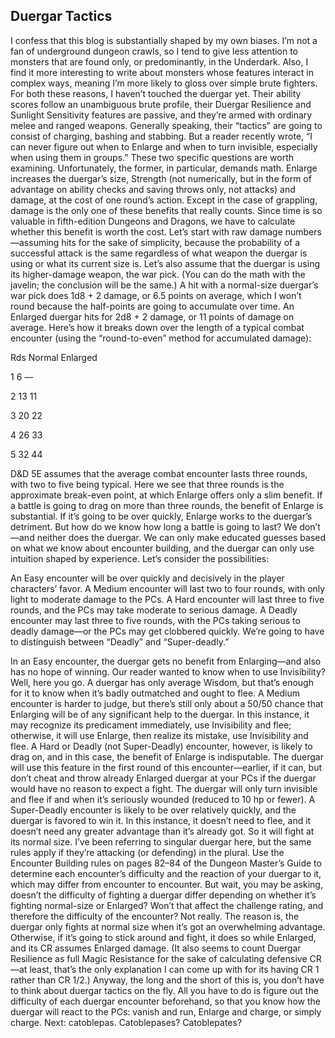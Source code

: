 ## Duergar Tactics

I confess that this blog is substantially shaped by my own biases. I’m not a fan of underground dungeon crawls, so I tend to give less attention to monsters that are found only, or predominantly, in the Underdark. Also, I find it more interesting to write about monsters whose features interact in complex ways, meaning I’m more likely to gloss over simple brute fighters.
For both these reasons, I haven’t touched the duergar yet. Their ability scores follow an unambiguous brute profile, their Duergar Resilience and Sunlight Sensitivity features are passive, and they’re armed with ordinary melee and ranged weapons. Generally speaking, their “tactics” are going to consist of charging, bashing and stabbing.
But a reader recently wrote, “I can never figure out when to Enlarge and when to turn invisible, especially when using them in groups.” These two specific questions are worth examining. Unfortunately, the former, in particular, demands math.
Enlarge increases the duergar’s size, Strength (not numerically, but in the form of advantage on ability checks and saving throws only, not attacks) and damage, at the cost of one round’s action. Except in the case of grappling, damage is the only one of these benefits that really counts. Since time is so valuable in fifth-edition Dungeons and Dragons, we have to calculate whether this benefit is worth the cost.
Let’s start with raw damage numbers—assuming hits for the sake of simplicity, because the probability of a successful attack is the same regardless of what weapon the duergar is using or what its current size is. Let’s also assume that the duergar is using its higher-damage weapon, the war pick. (You can do the math with the javelin; the conclusion will be the same.)
A hit with a normal-size duergar’s war pick does 1d8 + 2 damage, or 6.5 points on average, which I won’t round because the half-points are going to accumulate over time. An Enlarged duergar hits for 2d8 + 2 damage, or 11 points of damage on average.
Here’s how it breaks down over the length of a typical combat encounter (using the “round-to-even” method for accumulated damage):



Rds
Normal
Enlarged


1
6
—


2
13
11


3
20
22


4
26
33


5
32
44



D&D 5E assumes that the average combat encounter lasts three rounds, with two to five being typical. Here we see that three rounds is the approximate break-even point, at which Enlarge offers only a slim benefit. If a battle is going to drag on more than three rounds, the benefit of Enlarge is substantial. If it’s going to be over quickly, Enlarge works to the duergar’s detriment.
But how do we know how long a battle is going to last? We don’t—and neither does the duergar. We can only make educated guesses based on what we know about encounter building, and the duergar can only use intuition shaped by experience.
Let’s consider the possibilities:

An Easy encounter will be over quickly and decisively in the player characters’ favor.
A Medium encounter will last two to four rounds, with only light to moderate damage to the PCs.
A Hard encounter will last three to five rounds, and the PCs may take moderate to serious damage.
A Deadly encounter may last three to five rounds, with the PCs taking serious to deadly damage—or the PCs may get clobbered quickly. We’re going to have to distinguish between “Deadly” and “Super-deadly.”

In an Easy encounter, the duergar gets no benefit from Enlarging—and also has no hope of winning. Our reader wanted to know when to use Invisibility? Well, here you go. A duergar has only average Wisdom, but that’s enough for it to know when it’s badly outmatched and ought to flee.
A Medium encounter is harder to judge, but there’s still only about a 50/50 chance that Enlarging will be of any significant help to the duergar. In this instance, it may recognize its predicament immediately, use Invisibility and flee; otherwise, it will use Enlarge, then realize its mistake, use Invisibility and flee.
A Hard or Deadly (not Super-Deadly) encounter, however, is likely to drag on, and in this case, the benefit of Enlarge is indisputable. The duergar will use this feature in the first round of this encounter—earlier, if it can, but don’t cheat and throw already Enlarged duergar at your PCs if the duergar would have no reason to expect a fight. The duergar will only turn invisible and flee if and when it’s seriously wounded (reduced to 10 hp or fewer).
A Super-Deadly encounter is likely to be over relatively quickly, and the duergar is favored to win it. In this instance, it doesn’t need to flee, and it doesn’t need any greater advantage than it’s already got. So it will fight at its normal size.
I’ve been referring to singular duergar here, but the same rules apply if they’re attacking (or defending) in the plural. Use the Encounter Building rules on pages 82–84 of the Dungeon Master’s Guide to determine each encounter’s difficulty and the reaction of your duergar to it, which may differ from encounter to encounter.
But wait, you may be asking, doesn’t the difficulty of fighting a duergar differ depending on whether it’s fighting normal-size or Enlarged? Won’t that affect the challenge rating, and therefore the difficulty of the encounter?
Not really. The reason is, the duergar only fights at normal size when it’s got an overwhelming advantage. Otherwise, if it’s going to stick around and fight, it does so while Enlarged, and its CR assumes Enlarged damage. (It also seems to count Duergar Resilience as full Magic Resistance for the sake of calculating defensive CR—at least, that’s the only explanation I can come up with for its having CR 1 rather than CR 1/2.)
Anyway, the long and the short of this is, you don’t have to think about duergar tactics on the fly. All you have to do is figure out the difficulty of each duergar encounter beforehand, so that you know how the duergar will react to the PCs: vanish and run, Enlarge and charge, or simply charge.
Next: catoblepas. Catoblepases? Catoblepates?
